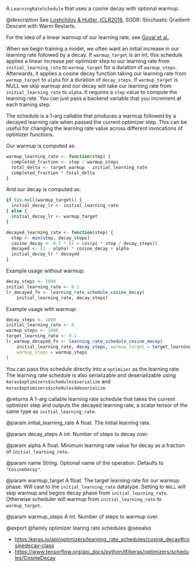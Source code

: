 A `LearningRateSchedule` that uses a cosine decay with optional warmup.

@description
See [Loshchilov & Hutter, ICLR2016](https://arxiv.org/abs/1608.03983),
SGDR: Stochastic Gradient Descent with Warm Restarts.

For the idea of a linear warmup of our learning rate,
see [Goyal et al.](https://arxiv.org/pdf/1706.02677.pdf).

When we begin training a model, we often want an initial increase in our
learning rate followed by a decay. If `warmup_target` is an int, this
schedule applies a linear increase per optimizer step to our learning rate
from `initial_learning_rate` to `warmup_target` for a duration of
`warmup_steps`. Afterwards, it applies a cosine decay function taking our
learning rate from `warmup_target` to `alpha` for a duration of
`decay_steps`. If `warmup_target` is NULL we skip warmup and our decay
will take our learning rate from `initial_learning_rate` to `alpha`.
It requires a `step` value to  compute the learning rate. You can
just pass a backend variable that you increment at each training step.

The schedule is a 1-arg callable that produces a warmup followed by a
decayed learning rate when passed the current optimizer step. This can be
useful for changing the learning rate value across different invocations of
optimizer functions.

Our warmup is computed as:


```r
warmup_learning_rate <- function(step) {
  completed_fraction <- step / warmup_steps
  total_delta <- target_warmup - initial_learning_rate
  completed_fraction * total_delta
}
```

And our decay is computed as:


```r
if (is.null(warmup_target)) {
  initial_decay_lr <- initial_learning_rate
} else {
  initial_decay_lr <- warmup_target
}

decayed_learning_rate <- function(step) {
  step <- min(step, decay_steps)
  cosine_decay <- 0.5 * (1 + cos(pi * step / decay_steps))
  decayed <- (1 - alpha) * cosine_decay + alpha
  initial_decay_lr * decayed
}
```

Example usage without warmup:


```r
decay_steps <- 1000
initial_learning_rate <- 0.1
lr_decayed_fn <- learning_rate_schedule_cosine_decay(
    initial_learning_rate, decay_steps)
```

Example usage with warmup:


```r
decay_steps <- 1000
initial_learning_rate <- 0
warmup_steps <- 1000
target_learning_rate <- 0.1
lr_warmup_decayed_fn <- learning_rate_schedule_cosine_decay(
    initial_learning_rate, decay_steps, warmup_target = target_learning_rate,
    warmup_steps = warmup_steps
)
```

You can pass this schedule directly into a `optimizer`
as the learning rate. The learning rate schedule is also serializable and
deserializable using `keras$optimizers$schedules$serialize` and
`keras$optimizers$schedules$deserialize`.

@returns
A 1-arg callable learning rate schedule that takes the current optimizer
step and outputs the decayed learning rate, a scalar tensor of the
same type as `initial_learning_rate`.

@param initial_learning_rate
A float. The initial learning rate.

@param decay_steps
A int. Number of steps to decay over.

@param alpha
A float. Minimum learning rate value for decay as a
fraction of `initial_learning_rate`.

@param name
String. Optional name of the operation.  Defaults to
`"CosineDecay"`.

@param warmup_target
A float. The target learning rate for our
warmup phase. Will cast to the `initial_learning_rate` datatype.
Setting to `NULL` will skip warmup and begins decay phase from
`initial_learning_rate`. Otherwise scheduler will warmup from
`initial_learning_rate` to `warmup_target`.

@param warmup_steps
A int. Number of steps to warmup over.

@export
@family optimizer learing rate schedules
@seealso
+ <https:/keras.io/api/optimizers/learning_rate_schedules/cosine_decay#cosinedecay-class>
+ <https://www.tensorflow.org/api_docs/python/tf/keras/optimizers/schedules/CosineDecay>

